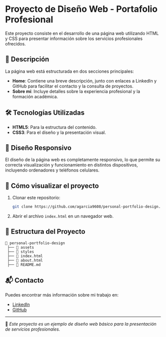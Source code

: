 # Proyecto de Diseño Web - Portafolio Profesional

Este proyecto consiste en el desarrollo de una página web utilizando HTML y CSS para presentar información sobre los servicios profesionales ofrecidos.

## 📌 Descripción
La página web está estructurada en dos secciones principales:

- **Home**: Contiene una breve descripción, junto con enlaces a LinkedIn y GitHub para facilitar el contacto y la consulta de proyectos.
- **Sobre mí**: Incluye detalles sobre la experiencia profesional y la formación académica.

## 🛠️ Tecnologías Utilizadas
- **HTML5**: Para la estructura del contenido.
- **CSS3**: Para el diseño y la presentación visual.

## 📱 Diseño Responsivo
El diseño de la página web es completamente responsivo, lo que permite su correcta visualización y funcionamiento en distintos dispositivos, incluyendo ordenadores y teléfonos celulares.

## 🚀 Cómo visualizar el proyecto
1. Clonar este repositorio:
   ```bash
   git clone https://github.com/agarcia9608/personal-portfolio-design.git
   ```
2. Abrir el archivo `index.html` en un navegador web.

## 📂 Estructura del Proyecto
```
📁 personal-portfolio-design
 ├── 📁 assets
 ├── 📁 styles
 ├── 📄 index.html
 ├── 📄 about.html
 ├── 📄 README.md
```

## 📬 Contacto
Puedes encontrar más información sobre mi trabajo en:
- [LinkedIn](https://www.linkedin.com/in/ing-abraham-garcia/)
- [GitHub](https://github.com/agarcia9608/)

---
📌 *Este proyecto es un ejemplo de diseño web básico para la presentación de servicios profesionales.*

